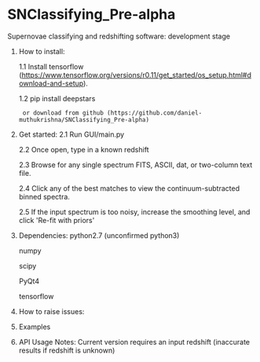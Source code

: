 # SNClassifying_Pre-alpha
Supernovae classifying and redshifting software: development stage


1. How to install:

    1.1 Install tensorflow (https://www.tensorflow.org/versions/r0.11/get_started/os_setup.html#download-and-setup).

    1.2 pip install deepstars

        or download from github (https://github.com/daniel-muthukrishna/SNClassifying_Pre-alpha)

2. Get started:
    2.1 Run GUI/main.py

    2.2 Once open, type in a known redshift

    2.3 Browse for any single spectrum FITS, ASCII, dat, or two-column text file.

    2.4 Click any of the best matches to view the continuum-subtracted binned spectra.

    2.5 If the input spectrum is too noisy, increase the smoothing level, and click 'Re-fit with priors'


3. Dependencies:
    python2.7 (unconfirmed python3)

    numpy

    scipy

    PyQt4

    tensorflow

3. How to raise issues:

4. Examples

5. API Usage
Notes:
    Current version requires an input redshift (inaccurate results if redshift is unknown)


